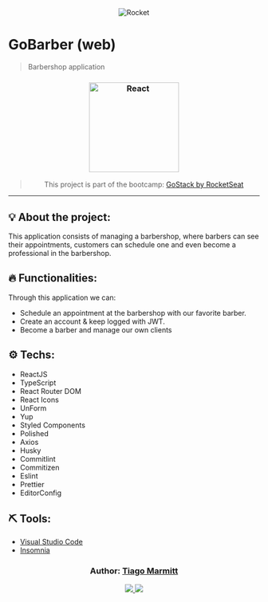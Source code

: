 <div align="center">
  <img alt="Rocket"
    src="https://hotmart.s3.amazonaws.com/product_contents/0569fee6-8c8f-4dee-a46d-80102ced177a/Header_Product_1920x450.jpg"
  />

</div>


# GoBarber (web)

> Barbershop application

<h3 align="center">
  <img alt="React" 
    src="https://camo.githubusercontent.com/ef48e7b26cc8b5415d2c6093fa12b510069d1fa5/68747470733a2f2f7777772e636c6f7564636d732e636f6d2f696d616765732f717569636b7374617274732f72656163742f72656163742e64663730623030352e706e67" width="180px"/>
</h3>

<blockquote align="center">
  This project is part of the bootcamp:
    <a href="https://rocketseat.com.br/gostack">
      GoStack by RocketSeat
    </a> 
</blockquote>

<hr/>

## 💡 About the project:

This application consists of managing a barbershop, where barbers can see their appointments, customers can schedule one and even become a professional in the barbershop.

## 🔥 Functionalities:

Through this application we can:

- Schedule an appointment at the barbershop with our favorite barber.
- Create an account & keep logged with JWT.
- Become a barber and manage our own clients

## ⚙️ Techs:

- ReactJS
- TypeScript
- React Router DOM
- React Icons
- UnForm 
- Yup
- Styled Components
- Polished
- Axios
- Husky
- Commitlint
- Commitizen
- Eslint
- Prettier
- EditorConfig

## ⛏ Tools:

- [Visual Studio Code](https://code.visualstudio.com/download)
- [Insomnia](https://insomnia.rest/download/)

<h3 align="center">
Author: <a alt="Tiago Marmitt" href="https://github.com/marmittfull">Tiago Marmitt</a>
</h3>

<p align="center">

  <a alt="Tiago Marmitt Linkedin" href="https://www.linkedin.com/in/tiago-marmitt-762bb61b0">
    <img src="https://img.shields.io/badge/LinkedIn-Tiago%20Marmitt-blue?logo=linkedin"/>
    </a>
  <a alt="Tiago Marmitt GitHub" href="https://github.com/marmittfull">
  <img src="https://img.shields.io/badge/GitHub-Tiago%20Marmitt-lightgrey?logo=github"/>
  </a>


</p>
